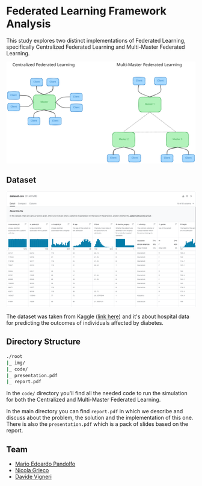 # Federated Learning Framework Analysis

This study explores two distinct implementations of Federated Learning, specifically Centralized Federated Learning and Multi-Master Federated Learning.

![federated approaches](./img/federated_approaches.svg)

## Dataset

![dataset.png](./img/dataset.png)

The dataset was taken from Kaggle ([link here](https://www.kaggle.com/datasets/mitishaagarwal/patient)) and it's about hospital data for predicting the outcomes of individuals affected by diabetes.

## Directory Structure

```bash
./root
|_ img/
|_ code/
|_ presentation.pdf
|_ report.pdf
```

In the `code/` directory you'll find all the needed code to run the simulation for both the Centralized and Multi-Master Federated Learning.

In the main directory you can find `report.pdf` in which we describe and discuss about the problem, the solution and the implementation of this one. There is also the `presentation.pdf` which is a pack of slides based on the report.

## Team

- [Mario Edoardo Pandolfo](https://github.com/JRhin)
- [Nicola Grieco](https://github.com/nicolagrieco00)
- [Davide Vigneri](https://github.com/VigneriDavide)
